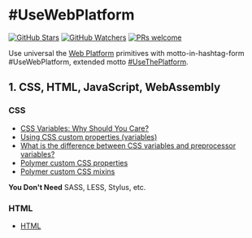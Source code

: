 # #UseWebPlatform

[![GitHub Stars](https://img.shields.io/github/stars/UseWebPlatform/motto-UseWebPlatform.svg?label=GitHub%20Stars)](https://github.com/UseWebPlatform/motto-UseWebPlatform)
[![GitHub Watchers](https://img.shields.io/github/watchers/UseWebPlatform/motto-UseWebPlatform.svg?label=GitHub%20Watchers)](https://github.com/UseWebPlatform/motto-UseWebPlatform)
[![PRs welcome](https://img.shields.io/badge/PRs-welcome-brightgreen.svg)](https://help.github.com/articles/about-pull-requests/)

Use universal the [Web Platform](https://www.w3.org/standards/) primitives with motto-in-hashtag-form #UseWebPlatform, extended motto [#UseThePlatform](https://www.polymer-project.org/about).

## 1. CSS, HTML, JavaScript, WebAssembly

### CSS

- [CSS Variables: Why Should You Care?](https://developers.google.com/web/updates/2016/02/css-variables-why-should-you-care)
- [Using CSS custom properties (variables)](https://developer.mozilla.org/en-US/docs/Web/CSS/Using_CSS_variables)
- [What is the difference between CSS variables and preprocessor variables?](https://css-tricks.com/difference-between-types-of-css-variables/)
- [Polymer custom CSS properties](https://www.polymer-project.org/2.0/docs/devguide/custom-css-properties)
- [Polymer custom CSS mixins](https://www.polymer-project.org/2.0/docs/devguide/custom-css-properties#use-custom-css-mixins)

**You Don't Need** SASS, LESS, Stylus, etc.

### HTML

- [HTML <template> element](https://developer.mozilla.org/en-US/docs/Web/HTML/Element/template)
- [HTML templates, via JavaScript template literals](https://github.com/PolymerLabs/lit-html)

**You Don't Need** HAML, Pug, etc.

### JavaScript

[JavaScript](https://developer.mozilla.org/en-US/docs/Web/JavaScript) (JS) is a lightweight interpreted or JIT-compiled programming language with first-class functions. While it is most well-known as the scripting language for Web pages, many non-browser environments also use it, such as node.js, Apache CouchDB and Adobe Acrobat.

- [JavaScript Best Practices](https://www.w3schools.com/js/js_best_practices.asp)
- [JavaScript Common Mistakes](https://www.w3schools.com/js/js_mistakes.asp)
- [JavaScript Use Strict](https://www.w3schools.com/js/js_strict.asp)
- [JavaScript Performance](https://www.w3schools.com/js/js_performance.asp)

#### Static Types

- [You Might Not Need TypeScript (or Static Types)](https://medium.com/javascript-scene/you-might-not-need-typescript-or-static-types-aa7cb670a77b)
- [Polymer Custom Element Properties](https://www.polymer-project.org/2.0/docs/devguide/properties)

**You Don't Need** Dart, TypeScript, Elm, PureScript, CoffeeScript, ClojureScript, etc.

### WebAssembly

[WebAssembly](http://webassembly.org) or wasm is a new portable, size- and load-time-efficient format suitable for compilation to the web.

**You Don't Need** Google Native Client

### Drop any frameworks

Drop any frameworks for their bad performance and maintainability, check out the [HNPWA](https://hnpwa.com) apps.

- [You Don't Need jQuery](https://github.com/oneuijs/You-Dont-Need-jQuery)
- [You might not need a CSS framework](https://hacks.mozilla.org/2016/04/you-might-not-need-a-css-framework/)
- [JavaScript back to basics: You might not need React or Angular 2](https://react-etc.net/entry/javascript-back-to-basics-you-might-not-need-react-or-angular-2)

**You Don't Need** Angular, jQuery, React, Vue, Bootstrap, Foundation, etc.

## 2. Web Components

[Web Components](https://www.webcomponents.org/introduction) are a set of web platform APIs that allow you to create new custom, reusable, encapsulated HTML tags to use in web pages and web apps.

[Web Components](https://developers.google.com/web/fundamentals/web-components/) let us extend the browser’s built-in component model - **the DOM** - rather than bring our own.

[The Gold Standard Checklist for Web Components](https://github.com/webcomponents/gold-standard/wiki)

Web components are based on four main specifications:

- **Custom Elements** lays the foundation for designing and using new types of DOM elements.
- **Shadow DOM** defines how to use encapsulated style and markup in web components.
- **HTML Template** defines how to declare fragments of markup that go unused at page load, but can be instantiated later on at runtime.
- **HTML imports** defines the inclusion and reuse of HTML documents in other HTML documents.

**You Don't Need** Angular Components, React Components, Vue Components, etc.

## 3. HTTP/2 + Server Push + HTML Imports / ES6 Modules

In combination with [HTTP/2](https://developers.google.com/web/fundamentals/performance/http2/) and [Server Push](https://developers.google.com/web/fundamentals/performance/http2/#server_push), standard module formats like [HTML Imports](https://w3c.github.io/webcomponents/spec/imports/) and [ES6 Modules](http://exploringjs.com/es6/ch_modules.html) let us declare **fine-grained dependencies** and efficiently deliver them to the client in optimally cacheable form, without relying on complicated packaging tools and loaders.

**You Don't Need** Browserify, Rollup, Webpack, etc.

Polymer 3.0 library using [JavaScript modules via script tag](https://caniuse.com/#feat=es6-module), read more info at [MDN import](https://developer.mozilla.org/cs/docs/Web/JavaScript/Reference/Statements/import). :tada:

## 4. Service Workers, Web Workers

[Service Workers](https://developers.google.com/web/fundamentals/primers/service-workers/) let us build pure web apps that users can access even when their devices are **offline** or network conditions are poor, whereas previously we might have had to resort to manually installable native or “hybrid” apps.

Use [Workbox](https://developers.google.com/web/tools/workbox/) to simplify your development by making it easy to take advantage of powerful service worker features, eliminate boilerplate code, and automate service worker generation.

[Web Workers](https://developer.mozilla.org/en-US/docs/Web/API/Web_Workers_API/Using_web_workers) is a simple means for web content to run scripts in **background threads**. The worker thread can perform tasks without interfering with the user interface.

**You Don't Need** manually installable native or “hybrid” apps.

## 5. Progressive Web Apps

[Progressive Web Apps](https://developers.google.com/web/progressive-web-apps/) (PWA) are user experiences that have the reach of the web, and are:

- **Reliable** - Load instantly and never show the downasaur, even in uncertain network conditions.
- **Fast** - Respond quickly to user interactions with silky smooth animations and no janky scrolling.
- **Engaging** - Feel like a natural app on the device, with an immersive user experience.

This new level of quality allows Progressive Web Apps to earn a place on the user's **home screen**.

- [Introduction to Progressive Web App Architectures](https://developers.google.com/web/ilt/pwa/introduction-to-progressive-web-app-architectures-slides)
- [Progressive Web App Checklist](https://developers.google.com/web/progressive-web-apps/checklist)
- [Support native integration](https://developers.google.com/web/fundamentals/codelabs/your-first-pwapp/#support_native_integration)
- [Progressive Web Apps (PWA) and Windows 10](https://forum.kirupa.com/t/progressive-web-apps-pwa-and-windows-10/637192)
- [How to Save PWA to iOS Homescreen](https://vimeo.com/236430523)
- [WHY You Should Build A Progressive Web App NOW](https://www.youtube.com/watch?v=0LOk_OgUWGM)

| | Website | PWA | Native App
--- | --- | --- | ---
Offline | NO :heavy_minus_sign: | YES :+1: | YES :+1:
App stores | NO :heavy_minus_sign: | NO :heavy_minus_sign: (1) | YES :+1:
Responsive | YES :+1: | YES :+1: | YES :+1:
Searchable | YES :+1: | YES :+1: | NO :heavy_minus_sign:
Local Notifications | NO :heavy_minus_sign: | YES :+1: | YES :+1:
Push Messages | NO :heavy_minus_sign: | YES :+1: | YES :+1:
Download to install | NO :+1: | NO :+1: | YES :heavy_minus_sign:
Fast Updates | YES :+1: | YES :+1: | NO :heavy_minus_sign:
Cross-platform | YES :+1: | YES :+1: | NO :heavy_minus_sign:
Performance | NO :heavy_minus_sign: | YES :+1: (2) | YES :+1:
Result | 0 | +8 :heart: | +2

(1) Progressive Web Apps are coming soon to the Windows Store for Windows 10 Devices.  
(2) Performance using RAIL Performance Model, WebAssembly, Web Workers.

**You Don't Need** Apache Cordova, PhoneGap, etc.

## 6. Web Accessibility

[Web Accessibility](https://www.w3.org/WAI/intro/accessibility.php) means that people with disabilities can use the Web.

[A11ycasts with Rob Dodson](https://www.youtube.com/playlist?list=PLNYkxOF6rcICWx0C9LVWWVqvHlYJyqw7g)

## 7. Web APIs

When writing code for the Web with JavaScript, there are a great many [Web APIs](https://developer.mozilla.org/en-US/docs/Web/API) available.

[Google Chrome Samples](https://www.chromestatus.com/samples)

## 8. PRPL Pattern

[PRPL](https://developers.google.com/web/fundamentals/performance/prpl-pattern/) is a pattern for structuring and serving Progressive Web Apps (PWAs), with an emphasis on the performance of app delivery and launch. It stands for:

- **Push** critical resources for the initial URL route.
- **Render** initial route.
- **Pre-cache** remaining routes.
- **Lazy-load** and create remaining routes on demand.

CSR (Client Side Rendering) with PRPL Pattern has similar performance as SSR (Server Side Rendering).  
[JAMstack](https://jamstack.org) has similar architecture.

**You Don't Need** SSR using PHP, React, Vue, etc.

### PRPL-50

[Measure **Time to Interactive**](https://youtu.be/0A-2BhEZiM4?t=9m20s)

Budget for TTI on mobile 3G networks is only ~ **50 KB** per route :exclamation:

**Drop any frameworks**. Polymer 2.0 library has around 12 KB, so about 38 KB left for your budget. :tada:

### PRPL Servers

- [prpl-server-node](https://github.com/Polymer/prpl-server-node)
- [prpl-server-go](https://github.com/CaptainCodeman/prpl-server-go)

#### Features

- [Differential Serving](https://github.com/Polymer/prpl-server-node#differential-serving)
- [HTTP/2 Server Push](https://github.com/Polymer/prpl-server-node#http2-server-push)
- [Rendering for Bots (SEO, Open Graph)](https://github.com/Polymer/prpl-server-node#rendering-for-bots)

## 9. RAIL Performance Model

[RAIL](https://developers.google.com/web/fundamentals/performance/rail) is a user-centric performance model. Every web app has these four distinct aspects to its life cycle, and performance fits into them in different ways:

- **Response** - Input latency (from tap to paint) < 100ms.
- **Animation** - Each frame's work (from JS to paint) completes < 16ms.
- **Idle** - Main thread JS work chunked no larger than 50ms.
- **Load** - Page considered ready to use in 1000ms.

## 10. Polymer Project

Unlock the Power of Web Components with ES6. [Polymer](https://www.polymer-project.org) is a JavaScript library that helps you create custom **reusable** HTML elements, and use them to build **performant**, **maintainable** apps.

- [Polymer library](https://www.polymer-project.org/2.0/docs/devguide/feature-overview)
- [Polymer App Toolbox](https://www.polymer-project.org/2.0/toolbox/)
- [Polymer CLI](https://www.polymer-project.org/2.0/docs/tools/polymer-cli)
- [Polymer CLI Commands](https://www.polymer-project.org/2.0/docs/tools/polymer-cli-commands)
- [Polymer IDE plugins](https://github.com/StartPolymer/awesome-polymer#editor-plugins)
- [Polymer 2.x uses ES6 and compilation to ES5](https://www.polymer-project.org/2.0/docs/es6)
- [Polymer 3.0 preview uses npm and ES6 Modules](https://www.polymer-project.org/blog/2017-08-23-hands-on-30-preview.html)
- [Integration with other frameworks](https://github.com/StartPolymer/awesome-polymer#integration-with-other-frameworks)

We have a collection of [Awesome Polymer](https://github.com/StartPolymer/awesome-polymer) resources.

Try [Polymer Playground](https://github.com/StartPolymer/playground) :eyes:

---

## License

[![CC0](http://i.creativecommons.org/p/zero/1.0/88x31.png)](http://creativecommons.org/publicdomain/zero/1.0/)
